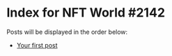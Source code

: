 # Index for NFT World #2142
Posts will be displayed in the order below:

- [Your first post](./001-first.md)

